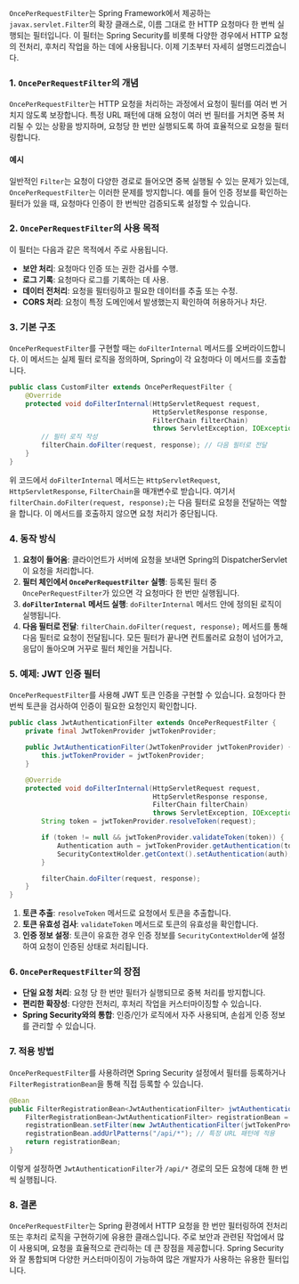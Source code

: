 `OncePerRequestFilter`는 Spring Framework에서 제공하는 `javax.servlet.Filter`의 확장 클래스로, 이름 그대로 한 HTTP 요청마다 한 번씩 실행되는 필터입니다. 이 필터는 Spring Security를 비롯해 다양한 경우에서 HTTP 요청의 전처리, 후처리 작업을 하는 데에 사용됩니다. 이제 기초부터 자세히 설명드리겠습니다.

### 1. `OncePerRequestFilter`의 개념
`OncePerRequestFilter`는 HTTP 요청을 처리하는 과정에서 요청이 필터를 여러 번 거치지 않도록 보장합니다. 특정 URL 패턴에 대해 요청이 여러 번 필터를 거치면 중복 처리될 수 있는 상황을 방지하며, 요청당 한 번만 실행되도록 하여 효율적으로 요청을 필터링합니다.

#### 예시
일반적인 `Filter`는 요청이 다양한 경로로 들어오면 중복 실행될 수 있는 문제가 있는데, `OncePerRequestFilter`는 이러한 문제를 방지합니다. 예를 들어 인증 정보를 확인하는 필터가 있을 때, 요청마다 인증이 한 번씩만 검증되도록 설정할 수 있습니다.

### 2. `OncePerRequestFilter`의 사용 목적
이 필터는 다음과 같은 목적에서 주로 사용됩니다.

- **보안 처리**: 요청마다 인증 또는 권한 검사를 수행.
- **로그 기록**: 요청마다 로그를 기록하는 데 사용.
- **데이터 전처리**: 요청을 필터링하고 필요한 데이터를 추출 또는 수정.
- **CORS 처리**: 요청이 특정 도메인에서 발생했는지 확인하여 허용하거나 차단.

### 3. 기본 구조
`OncePerRequestFilter`를 구현할 때는 `doFilterInternal` 메서드를 오버라이드합니다. 이 메서드는 실제 필터 로직을 정의하며, Spring이 각 요청마다 이 메서드를 호출합니다.

```java
public class CustomFilter extends OncePerRequestFilter {
    @Override
    protected void doFilterInternal(HttpServletRequest request,
                                    HttpServletResponse response,
                                    FilterChain filterChain)
                                    throws ServletException, IOException {
        // 필터 로직 작성
        filterChain.doFilter(request, response); // 다음 필터로 전달
    }
}
```

위 코드에서 `doFilterInternal` 메서드는 `HttpServletRequest`, `HttpServletResponse`, `FilterChain`을 매개변수로 받습니다. 여기서 `filterChain.doFilter(request, response);`는 다음 필터로 요청을 전달하는 역할을 합니다. 이 메서드를 호출하지 않으면 요청 처리가 중단됩니다.

### 4. 동작 방식
1. **요청이 들어옴**: 클라이언트가 서버에 요청을 보내면 Spring의 DispatcherServlet이 요청을 처리합니다.
2. **필터 체인에서 `OncePerRequestFilter` 실행**: 등록된 필터 중 `OncePerRequestFilter`가 있으면 각 요청마다 한 번만 실행됩니다.
3. **`doFilterInternal` 메서드 실행**: `doFilterInternal` 메서드 안에 정의된 로직이 실행됩니다.
4. **다음 필터로 전달**: `filterChain.doFilter(request, response);` 메서드를 통해 다음 필터로 요청이 전달됩니다. 모든 필터가 끝나면 컨트롤러로 요청이 넘어가고, 응답이 돌아오며 거꾸로 필터 체인을 거칩니다.

### 5. 예제: JWT 인증 필터
`OncePerRequestFilter`를 사용해 JWT 토큰 인증을 구현할 수 있습니다. 요청마다 한 번씩 토큰을 검사하여 인증이 필요한 요청인지 확인합니다.

```java
public class JwtAuthenticationFilter extends OncePerRequestFilter {
    private final JwtTokenProvider jwtTokenProvider;

    public JwtAuthenticationFilter(JwtTokenProvider jwtTokenProvider) {
        this.jwtTokenProvider = jwtTokenProvider;
    }

    @Override
    protected void doFilterInternal(HttpServletRequest request,
                                    HttpServletResponse response,
                                    FilterChain filterChain)
                                    throws ServletException, IOException {
        String token = jwtTokenProvider.resolveToken(request);

        if (token != null && jwtTokenProvider.validateToken(token)) {
            Authentication auth = jwtTokenProvider.getAuthentication(token);
            SecurityContextHolder.getContext().setAuthentication(auth);
        }

        filterChain.doFilter(request, response);
    }
}
```

1. **토큰 추출**: `resolveToken` 메서드로 요청에서 토큰을 추출합니다.
2. **토큰 유효성 검사**: `validateToken` 메서드로 토큰의 유효성을 확인합니다.
3. **인증 정보 설정**: 토큰이 유효한 경우 인증 정보를 `SecurityContextHolder`에 설정하여 요청이 인증된 상태로 처리됩니다.

### 6. `OncePerRequestFilter`의 장점
- **단일 요청 처리**: 요청 당 한 번만 필터가 실행되므로 중복 처리를 방지합니다.
- **편리한 확장성**: 다양한 전처리, 후처리 작업을 커스터마이징할 수 있습니다.
- **Spring Security와의 통합**: 인증/인가 로직에서 자주 사용되며, 손쉽게 인증 정보를 관리할 수 있습니다.

### 7. 적용 방법
`OncePerRequestFilter`를 사용하려면 Spring Security 설정에서 필터를 등록하거나 `FilterRegistrationBean`을 통해 직접 등록할 수 있습니다.

```java
@Bean
public FilterRegistrationBean<JwtAuthenticationFilter> jwtAuthenticationFilter() {
    FilterRegistrationBean<JwtAuthenticationFilter> registrationBean = new FilterRegistrationBean<>();
    registrationBean.setFilter(new JwtAuthenticationFilter(jwtTokenProvider));
    registrationBean.addUrlPatterns("/api/*"); // 특정 URL 패턴에 적용
    return registrationBean;
}
```

이렇게 설정하면 `JwtAuthenticationFilter`가 `/api/*` 경로의 모든 요청에 대해 한 번씩 실행됩니다.

### 8. 결론
`OncePerRequestFilter`는 Spring 환경에서 HTTP 요청을 한 번만 필터링하여 전처리 또는 후처리 로직을 구현하기에 유용한 클래스입니다. 주로 보안과 관련된 작업에서 많이 사용되며, 요청을 효율적으로 관리하는 데 큰 장점을 제공합니다. Spring Security와 잘 통합되며 다양한 커스터마이징이 가능하여 많은 개발자가 사용하는 유용한 필터입니다.